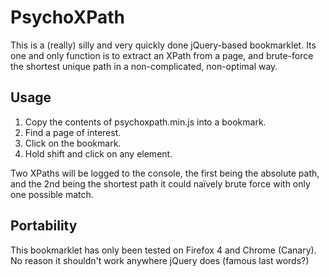 # PsychoXPath
This is a (really) silly and very quickly done jQuery-based bookmarklet. Its one and only function is to extract an XPath from a page, and brute-force the shortest unique path in a non-complicated, non-optimal way.

## Usage
1. Copy the contents of psychoxpath.min.js into a bookmark. 
2. Find a page of interest.
3. Click on the bookmark.
4. Hold shift and click on any element.

Two XPaths will be logged to the console, the first being the absolute path, and the 2nd being the shortest path it could naïvely brute force with only one possible match.

## Portability
This bookmarklet has only been tested on Firefox 4 and Chrome (Canary). No reason it shouldn't work anywhere jQuery does (famous last words?)
